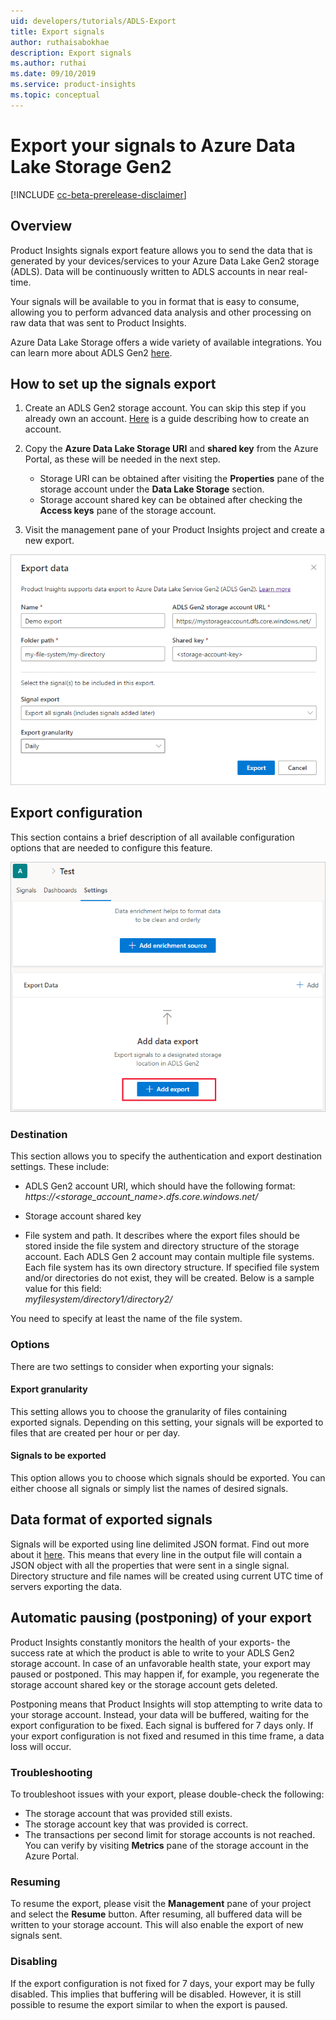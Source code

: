 ```yaml
---
uid: developers/tutorials/ADLS-Export
title: Export signals
author: ruthaisabokhae
description: Export signals
ms.author: ruthai
ms.date: 09/10/2019
ms.service: product-insights
ms.topic: conceptual
---
```


# Export your signals to Azure Data Lake Storage Gen2

[!INCLUDE [cc-beta-prerelease-disclaimer]( includes/cc-beta-prerelease-disclaimer.md)]

## Overview

Product Insights signals export feature allows you to send the data that is generated by your devices/services to your Azure Data Lake Gen2 storage (ADLS). Data will be continuously written to ADLS accounts in near real-time.

Your signals will be available to you in format that is easy to consume, allowing you to perform advanced data analysis and other processing on raw data that was sent to Product Insights.

Azure Data Lake Storage offers a wide variety of available integrations. You can learn more about ADLS Gen2 [here](https://docs.microsoft.com/azure/storage/blobs/data-lake-storage-introduction).

## How to set up the signals export  

1. Create an ADLS Gen2 storage account. You can skip this step if you already own an account. [Here](https://docs.microsoft.com/azure/storage/blobs/data-lake-storage-quickstart-create-account) is a guide describing how to create an account.

2. Copy the **Azure Data Lake Storage URI** and **shared key** from the Azure Portal, as these will be needed in the next step.
    * Storage URI can be obtained after visiting the **Properties** pane of the storage account under the **Data Lake Storage** section.  
    * Storage account shared key can be obtained after checking the **Access keys** pane of the storage account.

3. Visit the management pane of your Product Insights project and create a new export.

![Export creation](media/export_creation.png "Export creation")

## Export configuration

This section contains a brief description of all available configuration options that are needed to configure this feature.

![Export settings](media/export_settings.png "Export settings")

### Destination

This section allows you to specify the authentication and export destination settings. These include:  

* ADLS Gen2 account URI, which should have the following format:
*https://<storage_account_name>.dfs.core.windows.net/*

* Storage account shared key

* File system and path. It describes where the export files should be stored inside the file system and directory structure of the storage account. Each ADLS Gen 2 account may contain multiple file systems. Each file system has its own directory structure. If specified file system and/or directories do not exist, they will be created. Below is a sample value for this field:  
*myfilesystem/directory1/directory2/*  

You need to specify at least the name of the file system.

### Options

There are two settings to consider when exporting your signals:

#### Export granularity

This setting allows you to choose the granularity of files containing exported signals. Depending on this setting, your signals will be exported to files that are created per hour or per day.

#### Signals to be exported

This option allows you to choose which signals should be exported. You can either choose all signals or simply list the names of desired signals.

## Data format of exported signals

Signals will be exported using line delimited JSON format. Find out more about it [here](https://en.wikipedia.org/wiki/JSON_streaming#Line-delimited_JSON). This means that every line in the output file will contain a JSON object with all the properties that were sent in a single signal. Directory structure and file names will be created using current UTC time of servers exporting the data.

## Automatic pausing (postponing) of your export
Product Insights constantly monitors the health of your exports- the success rate at which the product is able to write to your ADLS Gen2 storage account. In case of an unfavorable health state, your export may paused or postponed. This may happen if, for example, you regenerate the storage account shared key or the storage account gets deleted.

Postponing means that Product Insights will stop attempting to write data to your storage account. Instead, your data will be buffered, waiting for the export configuration to be fixed. Each signal is buffered for 7 days only. If your export configuration is not fixed and resumed in this time frame, a data loss will occur.

### Troubleshooting
To troubleshoot issues with your export, please double-check the following:

* The storage account that was provided still exists.
* The storage account key that was provided is correct.
* The transactions per second limit for storage accounts is not reached. You can verify by visiting **Metrics** pane of the storage account in the Azure Portal.

### Resuming
To resume the export, please visit the **Management** pane of your project and select the **Resume** button. After resuming, all buffered data will be written to your storage account. This will also enable the export of new signals sent.

### Disabling
If the export configuration is not fixed for 7 days, your export may be fully disabled. This implies that buffering will be disabled. However, it is still possible to resume the export similar to when the export is paused.
